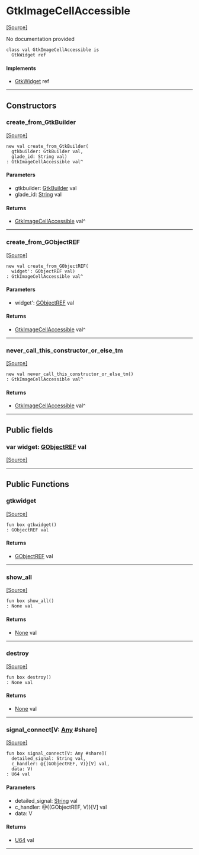 # GtkImageCellAccessible
<span class="source-link">[[Source]](src/gtk3/GtkImageCellAccessible.md#L6)</span>

No documentation provided


```pony
class val GtkImageCellAccessible is
  GtkWidget ref
```

#### Implements

* [GtkWidget](gtk3-GtkWidget.md) ref

---

## Constructors

### create_from_GtkBuilder
<span class="source-link">[[Source]](src/gtk3/GtkImageCellAccessible.md#L14)</span>


```pony
new val create_from_GtkBuilder(
  gtkbuilder: GtkBuilder val,
  glade_id: String val)
: GtkImageCellAccessible val^
```
#### Parameters

*   gtkbuilder: [GtkBuilder](gtk3-GtkBuilder.md) val
*   glade_id: [String](builtin-String.md) val

#### Returns

* [GtkImageCellAccessible](gtk3-GtkImageCellAccessible.md) val^

---

### create_from_GObjectREF
<span class="source-link">[[Source]](src/gtk3/GtkImageCellAccessible.md#L17)</span>


```pony
new val create_from_GObjectREF(
  widget': GObjectREF val)
: GtkImageCellAccessible val^
```
#### Parameters

*   widget': [GObjectREF](gtk3-..-gobject-GObjectREF.md) val

#### Returns

* [GtkImageCellAccessible](gtk3-GtkImageCellAccessible.md) val^

---

### never_call_this_constructor_or_else_tm
<span class="source-link">[[Source]](src/gtk3/GtkImageCellAccessible.md#L20)</span>


```pony
new val never_call_this_constructor_or_else_tm()
: GtkImageCellAccessible val^
```

#### Returns

* [GtkImageCellAccessible](gtk3-GtkImageCellAccessible.md) val^

---

## Public fields

### var widget: [GObjectREF](gtk3-..-gobject-GObjectREF.md) val
<span class="source-link">[[Source]](src/gtk3/GtkImageCellAccessible.md#L10)</span>



---

## Public Functions

### gtkwidget
<span class="source-link">[[Source]](src/gtk3/GtkImageCellAccessible.md#L12)</span>


```pony
fun box gtkwidget()
: GObjectREF val
```

#### Returns

* [GObjectREF](gtk3-..-gobject-GObjectREF.md) val

---

### show_all
<span class="source-link">[[Source]](src/gtk3/GtkWidget.md#L4)</span>


```pony
fun box show_all()
: None val
```

#### Returns

* [None](builtin-None.md) val

---

### destroy
<span class="source-link">[[Source]](src/gtk3/GtkWidget.md#L7)</span>


```pony
fun box destroy()
: None val
```

#### Returns

* [None](builtin-None.md) val

---

### signal_connect\[V: [Any](builtin-Any.md) #share\]
<span class="source-link">[[Source]](src/gtk3/GtkWidget.md#L10)</span>


```pony
fun box signal_connect[V: Any #share](
  detailed_signal: String val,
  c_handler: @{(GObjectREF, V)}[V] val,
  data: V)
: U64 val
```
#### Parameters

*   detailed_signal: [String](builtin-String.md) val
*   c_handler: @{(GObjectREF, V)}[V] val
*   data: V

#### Returns

* [U64](builtin-U64.md) val

---

